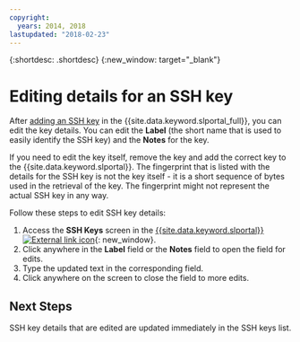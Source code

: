 ```yaml
---
copyright:
  years: 2014, 2018
lastupdated: "2018-02-23"
---
```


{:shortdesc: .shortdesc}
{:new_window: target="_blank"}

# Editing details for an SSH key

After [adding an SSH key](/docs/infrastructure/ssh-keys/add-ssh-key.html) in the {{site.data.keyword.slportal_full}}, you can edit the key details. You can edit the **Label** (the short name that is used to easily identify the SSH key) and the **Notes** for the key.

If you need to edit the key itself, remove the key and add the correct key to the {{site.data.keyword.slportal}}. The fingerprint that is listed with the details for the SSH key is not the key itself - it is a short sequence of bytes used in the retrieval of the key. The fingerprint might not represent the actual SSH key in any way.

Follow these steps to edit SSH key details:

1. Access the **SSH Keys** screen in the [{{site.data.keyword.slportal}} ![External link icon](../../icons/launch-glyph.svg "External link icon")](https://control.softlayer.com/){: new_window}.
2. Click anywhere in the **Label** field or the **Notes** field to open the field for edits.
3. Type the updated text in the corresponding field.
4. Click anywhere on the screen to close the field to more edits.


## Next Steps

SSH key details that are edited are updated immediately in the SSH keys list.
